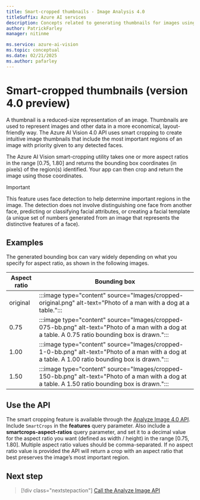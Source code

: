 ```yaml
---
title: Smart-cropped thumbnails - Image Analysis 4.0
titleSuffix: Azure AI services
description: Concepts related to generating thumbnails for images using the Image Analysis 4.0 API.
author: PatrickFarley
manager: nitinme

ms.service: azure-ai-vision
ms.topic: conceptual
ms.date: 02/21/2025
ms.author: pafarley
---
```


# Smart-cropped thumbnails (version 4.0 preview)

A thumbnail is a reduced-size representation of an image. Thumbnails are used to represent images and other data in a more economical, layout-friendly way. The Azure AI Vision 4.0 API uses smart cropping to create intuitive image thumbnails that include the most important regions of an image with priority given to any detected faces.

The Azure AI Vision smart-cropping utility takes one or more aspect ratios in the range [0.75, 1.80] and returns the bounding box coordinates (in pixels) of the region(s) identified. Your app can then crop and return the image using those coordinates.

> [!IMPORTANT]
> This feature uses face detection to help determine important regions in the image. The detection does not involve distinguishing one face from another face, predicting or classifying facial attributes, or creating a facial template (a unique set of numbers generated from an image that represents the distinctive features of a face).

## Examples

The generated bounding box can vary widely depending on what you specify for aspect ratio, as shown in the following images.

| Aspect ratio | Bounding box |
|-------|-----------|
| original | :::image type="content" source="Images/cropped-original.png" alt-text="Photo of a man with a dog at a table."::: |
| 0.75 |  :::image type="content" source="Images/cropped-075-bb.png" alt-text="Photo of a man with a dog at a table. A 0.75 ratio bounding box is drawn."::: |
| 1.00 |  :::image type="content" source="Images/cropped-1-0-bb.png" alt-text="Photo of a man with a dog at a table. A 1.00 ratio bounding box is drawn."::: |
| 1.50 |  :::image type="content" source="Images/cropped-150-bb.png" alt-text="Photo of a man with a dog at a table. A 1.50 ratio bounding box is drawn."::: |


## Use the API

The smart cropping feature is available through the [Analyze Image 4.0 API](https://aka.ms/vision-4-0-ref). Include `SmartCrops` in the **features** query parameter. Also include a **smartcrops-aspect-ratios** query parameter, and set it to a decimal value for the aspect ratio you want (defined as width / height) in the range [0.75, 1.80]. Multiple aspect ratio values should be comma-separated. If no aspect ratio value is provided the API will return a crop with an aspect ratio that best preserves the image’s most important region.  

## Next step

> [!div class="nextstepaction"]
> [Call the Analyze Image API](./how-to/call-analyze-image-40.md)

